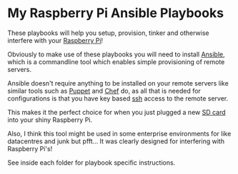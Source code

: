 # My Raspberry Pi Ansible Playbooks #

These playbooks will help you setup, provision, tinker and otherwise interfere with your [Raspberry Pi](http://www.raspberrypi.org/)!

Obviously to make use of these playbooks you will need to install [Ansible](http://ansible.com/), which is a commandline tool which enables simple provisioning of remote servers.  

Ansible doesn't require anything to be installed on your remote servers like similar tools such as [Puppet](http://puppetlabs.com/) and [Chef](http://www.getchef.com/chef/) do, as all that is needed for configurations is that you have key based [ssh](http://en.wikipedia.org/wiki/Secure_Shell) access to the remote server.

This makes it the perfect choice for when you just plugged a new [SD card](https://www.sdcard.org/) into your shiny Raspberry Pi.

Also, I think this tool might be used in some enterprise environments for like datacentres and junk but pfft… It was clearly designed for interfering with Raspberry Pi's!

See inside each folder for playbook specific instructions.